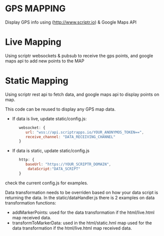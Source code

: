 GPS MAPPING
===========

Display GPS info using (http://www.scriptr.io) & Google Maps API


Live Mapping
============
Using scriptr websockets & pubsub to receive the gps points, and google maps api to add new points to the MAP




Static Mapping
=============
Using scriptr rest api to fetch data, and google maps api to display points on map.

This code can be reused to display any GPS map data. 

- If data is live, update static/config.js:

   ```javascript
      websocket: {
         url: "wss://api.scriptrapps.io/YOUR_ANONYMOS_TOKEN==",
         receive_channel: "DATA_RECEIVING_CHANNEL" 
      }
   ```
- If data is static, update static/config.js
  
   ```javascript
      http: {
         baseUrl: "https://YOUR_SCRIPTR_DOMAIN",
  	      dataScript:"DATA_SCRIPT"
      }
   ```
    
check the current config.js for examples.

Data transformation needs to be overriden based on how your data script is returning the data. In the static/dataHandler.js there is 2 examples on data transformation functions:
- addMarkerPoints: used for the data transformation if the html/live.html map received data.
- transformToMarkerData: used in the html/static.hml map used for the data transformation if the html/live.html map received data.










